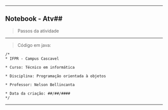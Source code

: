 <hr>

## Notebook - Atv##

> Passos da atividade

  <hr>

> Código em java:

```
/*
* IFPR - Campus Cascavel

* Curso: Técnico em informática

* Disciplina: Programação orientada à objetos

* Professor: Nelson Bellincanta

* Data da criação: ##/##/####
*/
```
<hr>